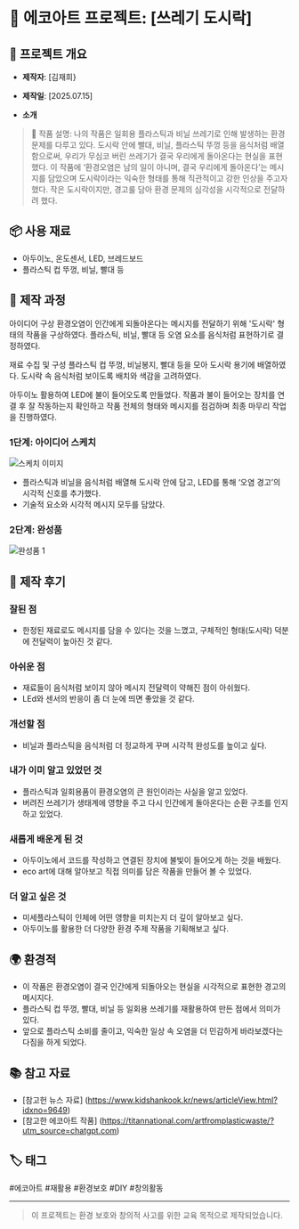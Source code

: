 # 🌱 에코아트 프로젝트: [쓰레기 도시락]

## 📖 프로젝트 개요
- **제작자**: [김재희}
- **제작일**: [2025.07.15]

- **소개**
> 🌱 작품 설명:
> 나의 작품은 일회용 플라스틱과 비닐 쓰레기로 인해 발생하는 환경 문제를 다루고 있다.
도시락 안에 빨대, 비닐, 플라스틱 뚜껑 등을 음식처럼 배열함으로써, 우리가 무심코 버린 쓰레기가 결국 우리에게 돌아온다는 현실을 표현했다.
이 작품에 ‘환경오염은 남의 일이 아니며, 결국 우리에게 돌아온다’는 메시지를 담았으며 도시락이라는 익숙한 형태를 통해 직관적이고 강한 인상을 주고자 했다.
작은 도시락이지만, 경고룰 담아 환경 문제의 심각성을 시각적으로 전달하려 했다.

## 📦 사용 재료
- 아두이노, 온도센서, LED, 브레드보드
- 플라스틱 컵 뚜껑, 비닐, 빨대 등

## 🔧 제작 과정
아이디어 구상
환경오염이 인간에게 되돌아온다는 메시지를 전달하기 위해 '도시락' 형태의 작품을 구상하였다.
플라스틱, 비닐, 빨대 등 오염 요소를 음식처럼 표현하기로 결정하였다.

재료 수집 및 구성
플라스틱 컵 뚜껑, 비닐봉지, 빨대 등을 모아 도시락 용기에 배열하였다.
도시락 속 음식처럼 보이도록 배치와 색감을 고려하였다.

아두이노 활용하여 LED에 불이 들어오도록 만들었다.
작품과 불이 들어오는 장치를 연결 후 잘 작동하는지 확인하고 작품 전체의 형태와 메시지를 점검하며 최종 마무리 작업을 진행하였다.


### 1단계: 아이디어 스케치
![스케치 이미지](21009김1.png)

- 플라스틱과 비닐을 음식처럼 배열해 도시락 안에 담고, LED를 통해 ‘오염 경고’의 시각적 신호를 추가했다.
- 기술적 요소와 시각적 메시지 모두를 담았다.


### 2단계: 완성품
![완성품 1](21009김.png)

## 💭 제작 후기
### 잘된 점
- 한정된 재료로도 메시지를 담을 수 있다는 것을 느꼈고, 구체적인 형태(도시락) 덕분에 전달력이 높아진 것 같다.
### 아쉬운 점
- 재료들이 음식처럼 보이지 않아 메시지 전달력이 약해진 점이 아쉬웠다.
- LEd와 센서의 반응이 좀 더 눈에 띄면 좋았을 것 같다.


### 개선할 점
- 비닐과 플라스틱을 음식처럼 더 정교하게 꾸며 시각적 완성도를 높이고 싶다.

### 내가 이미 알고 있었던 것
- 플라스틱과 일회용품이 환경오염의 큰 원인이라는 사실을 알고 있었다.
- 버려진 쓰레기가 생태계에 영향을 주고 다시 인간에게 돌아온다는 순환 구조를 인지하고 있었다.


### 새롭게 배운게 된 것
- 아두이노에서 코드를 작성하고 연결된 장치에 불빛이 들어오게 하는 것을 배웠다.
- eco art에 대해 알아보고 직접 의미를 담은 작품을 만들어 볼 수 있었다.

### 더 알고 싶은 것
- 미세플라스틱이 인체에 어떤 영향을 미치는지 더 깊이 알아보고 싶다.
- 아두이노를 활용한 더 다양한 환경 주제 작품을 기획해보고 싶다.

## 🌍 환경적 
- 이 작품은 환경오염이 결국 인간에게 되돌아오는 현실을 시각적으로 표현한 경고의 메시지다.
- 플라스틱 컵 뚜껑, 빨대, 비닐 등 일회용 쓰레기를 재활용하여 만든 점에서 의미가 있다.
- 앞으로 플라스틱 소비를 줄이고, 익숙한 일상 속 오염을 더 민감하게 바라보겠다는 다짐을 하게 되었다.

## 📚 참고 자료
- [참고헌 뉴스 자료] (https://www.kidshankook.kr/news/articleView.html?idxno=9649)
- [참고한 에코아트 작품] (https://titannational.com/artfromplasticwaste/?utm_source=chatgpt.com)

## 🏷️ 태그
#에코아트 #재활용 #환경보호 #DIY #창의활동

---

> 이 프로젝트는 환경 보호와 창의적 사고를 위한 교육 목적으로 제작되었습니다.
